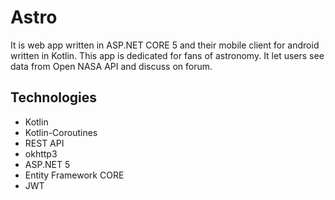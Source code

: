 # Astro
It is web app written in ASP.NET CORE 5 and their mobile client for android written in Kotlin. This app is dedicated for fans of astronomy. It let users see data from Open NASA API and discuss on forum.

## Technologies

* Kotlin
* Kotlin-Coroutines
* REST API
* okhttp3
* ASP.NET 5
* Entity Framework CORE
* JWT
